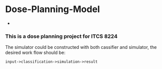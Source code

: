 # Dose-Planning-Model
-
### This is a dose planning project for ITCS 8224 

The simulator could be constructed with both cassifier and simulator, the desired work flow should be:
```
input->classification->simulation->result
```